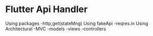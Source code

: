 # Flutter Api Handler

Using packages
-http,get(stateMng)
Using fakeApi
-reqres.in
Using Architectural
-MVC
-models
-views
-controllers
